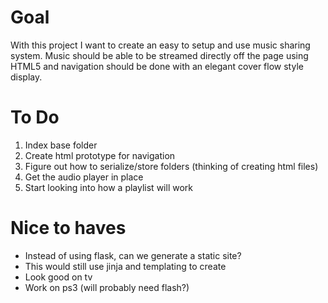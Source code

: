 # Goal
With this project I want to create an easy to setup and use music sharing
system. Music should be able to be streamed directly off the page using HTML5
and navigation should be done with an elegant cover flow style display.

# To Do
1. Index base folder
2. Create html prototype for navigation
3. Figure out how to serialize/store folders (thinking of creating html files)
4. Get the audio player in place
5. Start looking into how a playlist will work

# Nice to haves
* Instead of using flask, can we generate a static site?
* This would still use jinja and templating to create
* Look good on tv
* Work on ps3 (will probably need flash?)
